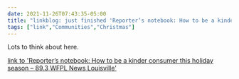 ```yaml
---
date: 2021-11-26T07:43:35-05:00
title: "linkblog: just finished 'Reporter’s notebook: How to be a kinder consumer this holiday season – 89.3 WFPL News Louisville'"
tags: ["link","Communities","Christmas"]
---
```

Lots to think about here.
 
[link to 'Reporter’s notebook: How to be a kinder consumer this holiday season – 89.3 WFPL News Louisville'](https://wfpl.org/reporters-notebook-how-to-be-a-kinder-consumer-this-holiday-season/)

